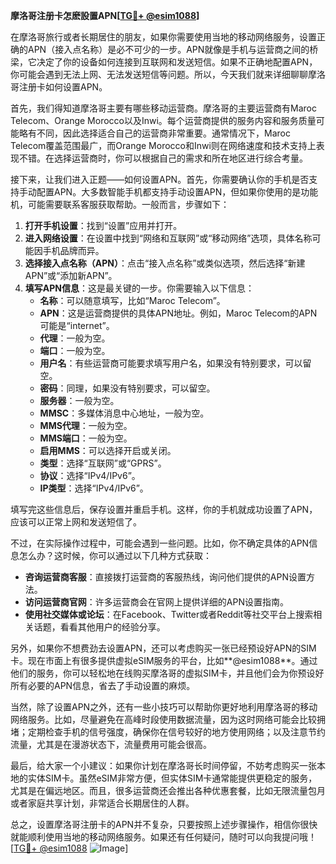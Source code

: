 **摩洛哥注册卡怎麽設置APN[[TG💪+ @esim1088](https://t.me/s/esim1088)]**

在摩洛哥旅行或者长期居住的朋友，如果你需要使用当地的移动网络服务，设置正确的APN（接入点名称）是必不可少的一步。APN就像是手机与运营商之间的桥梁，它决定了你的设备如何连接到互联网和发送短信。如果不正确地配置APN，你可能会遇到无法上网、无法发送短信等问题。所以，今天我们就来详细聊聊摩洛哥注册卡如何设置APN。

首先，我们得知道摩洛哥主要有哪些移动运营商。摩洛哥的主要运营商有Maroc Telecom、Orange Morocco以及Inwi。每个运营商提供的服务内容和服务质量可能略有不同，因此选择适合自己的运营商非常重要。通常情况下，Maroc Telecom覆盖范围最广，而Orange Morocco和Inwi则在网络速度和技术支持上表现不错。在选择运营商时，你可以根据自己的需求和所在地区进行综合考量。

接下来，让我们进入正题——如何设置APN。首先，你需要确认你的手机是否支持手动配置APN。大多数智能手机都支持手动设置APN，但如果你使用的是功能机，可能需要联系客服获取帮助。一般而言，步骤如下：

1. **打开手机设置**：找到“设置”应用并打开。
2. **进入网络设置**：在设置中找到“网络和互联网”或“移动网络”选项，具体名称可能因手机品牌而异。
3. **选择接入点名称（APN）**：点击“接入点名称”或类似选项，然后选择“新建APN”或“添加新APN”。
4. **填写APN信息**：这是最关键的一步。你需要输入以下信息：
   - **名称**：可以随意填写，比如“Maroc Telecom”。
   - **APN**：这是运营商提供的具体APN地址。例如，Maroc Telecom的APN可能是“internet”。
   - **代理**：一般为空。
   - **端口**：一般为空。
   - **用户名**：有些运营商可能要求填写用户名，如果没有特别要求，可以留空。
   - **密码**：同理，如果没有特别要求，可以留空。
   - **服务器**：一般为空。
   - **MMSC**：多媒体消息中心地址，一般为空。
   - **MMS代理**：一般为空。
   - **MMS端口**：一般为空。
   - **启用MMS**：可以选择开启或关闭。
   - **类型**：选择“互联网”或“GPRS”。
   - **协议**：选择“IPv4/IPv6”。
   - **IP类型**：选择“IPv4/IPv6”。

填写完这些信息后，保存设置并重启手机。这样，你的手机就成功设置了APN，应该可以正常上网和发送短信了。

不过，在实际操作过程中，可能会遇到一些问题。比如，你不确定具体的APN信息怎么办？这时候，你可以通过以下几种方式获取：

- **咨询运营商客服**：直接拨打运营商的客服热线，询问他们提供的APN设置方法。
- **访问运营商官网**：许多运营商会在官网上提供详细的APN设置指南。
- **使用社交媒体或论坛**：在Facebook、Twitter或者Reddit等社交平台上搜索相关话题，看看其他用户的经验分享。

另外，如果你不想费劲去设置APN，还可以考虑购买一张已经预设好APN的SIM卡。现在市面上有很多提供虚拟eSIM服务的平台，比如**@esim1088**。通过他们的服务，你可以轻松地在线购买摩洛哥的虚拟SIM卡，并且他们会为你预设好所有必要的APN信息，省去了手动设置的麻烦。

当然，除了设置APN之外，还有一些小技巧可以帮助你更好地利用摩洛哥的移动网络服务。比如，尽量避免在高峰时段使用数据流量，因为这时网络可能会比较拥堵；定期检查手机的信号强度，确保你在信号较好的地方使用网络；以及注意节约流量，尤其是在漫游状态下，流量费用可能会很高。

最后，给大家一个小建议：如果你计划在摩洛哥长时间停留，不妨考虑购买一张本地的实体SIM卡。虽然eSIM非常方便，但实体SIM卡通常能提供更稳定的服务，尤其是在偏远地区。而且，很多运营商还会推出各种优惠套餐，比如无限流量包月或者家庭共享计划，非常适合长期居住的人群。

总之，设置摩洛哥注册卡的APN并不复杂，只要按照上述步骤操作，相信你很快就能顺利使用当地的移动网络服务。如果还有任何疑问，随时可以向我提问哦！[[TG💪+ @esim1088](https://t.me/s/esim1088) ![Image](https://i.postimg.cc/4NQfJmqS/Snipaste-2025-05-13-00-14-12.png)]